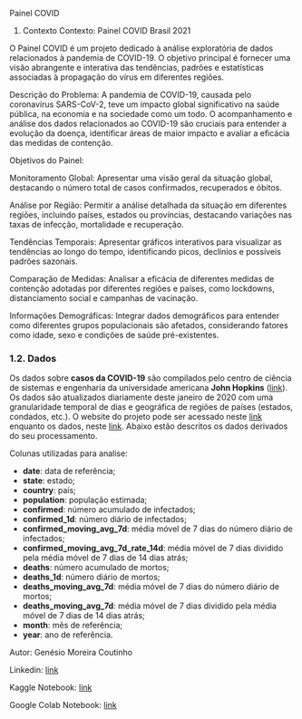 Painel COVID
1. Contexto
Contexto: Painel COVID Brasil 2021

O Painel COVID é um projeto dedicado à análise exploratória de dados relacionados à pandemia de COVID-19. O objetivo principal é fornecer uma visão abrangente e interativa das tendências, padrões e estatísticas associadas à propagação do vírus em diferentes regiões.

Descrição do Problema:
A pandemia de COVID-19, causada pelo coronavírus SARS-CoV-2, teve um impacto global significativo na saúde pública, na economia e na sociedade como um todo. O acompanhamento e análise dos dados relacionados ao COVID-19 são cruciais para entender a evolução da doença, identificar áreas de maior impacto e avaliar a eficácia das medidas de contenção.

Objetivos do Painel:

Monitoramento Global: Apresentar uma visão geral da situação global, destacando o número total de casos confirmados, recuperados e óbitos.

Análise por Região: Permitir a análise detalhada da situação em diferentes regiões, incluindo países, estados ou províncias, destacando variações nas taxas de infecção, mortalidade e recuperação.

Tendências Temporais: Apresentar gráficos interativos para visualizar as tendências ao longo do tempo, identificando picos, declínios e possíveis padrões sazonais.

Comparação de Medidas: Analisar a eficácia de diferentes medidas de contenção adotadas por diferentes regiões e países, como lockdowns, distanciamento social e campanhas de vacinação.

Informações Demográficas: Integrar dados demográficos para entender como diferentes grupos populacionais são afetados, considerando fatores como idade, sexo e condições de saúde pré-existentes.


### **1.2. Dados**

Os dados sobre **casos da COVID-19** são compilados pelo centro de ciência de sistemas e engenharia da universidade americana **John Hopkins** ([link](https://www.jhu.edu)). Os dados são atualizados diariamente deste janeiro de 2020 com uma granularidade temporal de dias e geográfica de regiões de países (estados, condados, etc.). O website do projeto pode ser acessado neste [link](https://systems.jhu.edu/research/public-health/ncov/) enquanto os dados, neste [link](https://github.com/CSSEGISandData/COVID-19/tree/master/csse_covid_19_data/csse_covid_19_daily_reports). Abaixo estão descritos os dados derivados do seu processamento.

Colunas utilizadas para analise:
 - **date**: data de referência;
 - **state**: estado;
 - **country**: país;
 - **population**: população estimada;
 - **confirmed**: número acumulado de infectados;
 - **confirmed_1d**: número diário de infectados;
 - **confirmed_moving_avg_7d**: média móvel de 7 dias do número diário de infectados;
 - **confirmed_moving_avg_7d_rate_14d**: média móvel de 7 dias dividido pela média móvel de 7 dias de 14 dias atrás;
 - **deaths**: número acumulado de mortos;
 - **deaths_1d**: número diário de mortos;
 - **deaths_moving_avg_7d**: média móvel de 7 dias do número diário de mortos;
 - **deaths_moving_avg_7d**: média móvel de 7 dias dividido pela média móvel de 7 dias de 14 dias atrás;
 - **month**: mês de referência;
 - **year**: ano de referência.

Autor: Genésio Moreira Coutinho

Linkedin: [link](https://www.linkedin.com/in/genesio-coutinho-554733124/)

Kaggle Notebook: [link](https://www.kaggle.com/code/genesiomoreira/notebook-dashboard-covid-brasil-2021)

Google Colab Notebook: [link](https://colab.research.google.com/drive/1NZd3X8e0rQh_lFvDPXb-7ZUDCdIhZMAh?usp=sharing)
